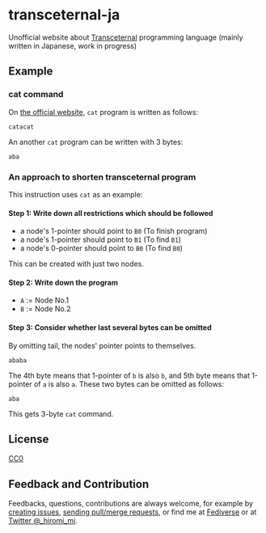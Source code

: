# transceternal-ja

Unofficial website about [Transceternal](https://esolangs.org/wiki/Transceternal) programming language (mainly written in Japanese, work in progress)

## Example

### cat command

On [the official website](https://esolangs.org/wiki/Transceternal#Cat), `cat` program is written as follows:
```
catacat
```

An another `cat` program can be written with 3 bytes:
```
aba
```

### An approach to shorten transceternal program

This instruction uses `cat` as an example:
#### Step 1: Write down all restrictions which should be followed

* a node's 1-pointer should point to `B0` (To finish program)
* a node's 1-pointer should point to `B1` (To find `B1`)
* a node's 0-pointer should point to `B0` (To find `B0`)

This can be created with just two nodes.

#### Step 2: Write down the program

* `A` := Node No.1
* `B` := Node No.2


#### Step 3: Consider whether last several bytes can be omitted
By omitting tail, the nodes' pointer points to themselves. 

```
ababa
```
The 4th byte means that 1-pointer of `b` is also `b`, and 5th byte means that 1-pointer of `a` is also `a`. These two bytes can be omitted as follows:
```
aba
```
This gets 3-byte `cat` command.

## License
[CC0](https://creativecommons.org/share-your-work/public-domain/cc0/)

## Feedback and Contribution

Feedbacks, questions, contributions are always welcome,
for example by [creating issues](https://github.com/hiromi-mi/transceternal-ja/issues),
[sending pull/merge requests](https://github.com/hiromi-mi/transceternal-ja/pulls),
or find me at [Fediverse](https://mblg.hiromi-mi.jp/) or at [Twitter @_hiromi_mi](https://twitter.com/_hiromi_mi).
